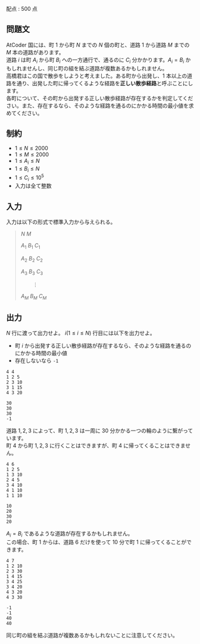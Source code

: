 配点 : $500$ 点

## 問題文

AtCoder 国には、町 $1$ から町 $N$ までの $N$ 個の町と、道路 $1$ から道路 $M$ までの $M$ 本の道路があります。<br>
道路 $i$ は町 $A_i$ から町 $B_i$ への一方通行で、通るのに $C_i$ 分かかります。$A_i = B_i$ かもしれませんし、同じ町の組を結ぶ道路が複数あるかもしれません。<br>
高橋君はこの国で散歩をしようと考えました。ある町から出発し、$1$ 本以上の道路を通り、出発した町に帰ってくるような経路を**正しい散歩経路**と呼ぶことにします。<br>
各町について、その町から出発する正しい散歩経路が存在するかを判定してください。また、存在するなら、そのような経路を通るのにかかる時間の最小値を求めてください。  

## 制約

- $1 \le N \le 2000$
- $1 \le M \le 2000$
- $1 \le A_i \le N$
- $1 \le B_i \le N$
- $1 \le C_i \le 10^5$
- 入力は全て整数

## 入力

入力は以下の形式で標準入力から与えられる。

> $N$ $M$
> 
> $A_1$ $B_1$ $C_1$
> 
> $A_2$ $B_2$ $C_2$
> 
> $A_3$ $B_3$ $C_3$
> 
> $\hspace{25pt} \vdots$
> 
> $A_M$ $B_M$ $C_M$

## 出力

$N$ 行に渡って出力せよ。 $i(1 \le i \le N)$ 行目には以下を出力せよ。

- 町 $i$ から出発する正しい散歩経路が存在するなら、そのような経路を通るのにかかる時間の最小値
- 存在しないなら `-1`

```input1
4 4
1 2 5
2 3 10
3 1 15
4 3 20
```

```output1
30
30
30
-1
```

道路 $1, 2, 3$ によって、町 $1, 2, 3$ は一周に $30$ 分かかる一つの輪のように繋がっています。<br>
町 $4$ から町 $1, 2, 3$ に行くことはできますが、町 $4$ に帰ってくることはできません。  

```input2
4 6
1 2 5
1 3 10
2 4 5
3 4 10
4 1 10
1 1 10
```

```output2
10
20
30
20
```

$A_i = B_i$ であるような道路が存在するかもしれません。<br>
この場合、町 $1$ からは、道路 $6$ だけを使って $10$ 分で町 $1$ に帰ってくることができます。  

```input3
4 7
1 2 10
2 3 30
1 4 15
3 4 25
3 4 20
4 3 20
4 3 30
```

```output3
-1
-1
40
40
```

同じ町の組を結ぶ道路が複数あるかもしれないことに注意してください。